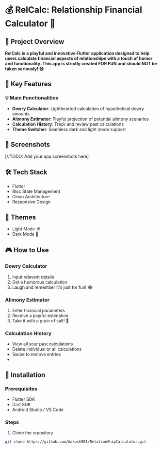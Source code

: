 # 💰 RelCalc: Relationship Financial Calculator 💸

## 🌟 Project Overview

**RelCalc is a playful and innovative Flutter application designed to help users calculate financial aspects of relationships with a touch of humor and functionality. This app is strictly created FOR FUN and should NOT be taken seriously! 😄**

## 🚀 Key Features

### 💡 Main Functionalities
- **Dowry Calculator**: Lighthearted calculation of hypothetical dowry amounts
- **Alimony Estimator**: Playful projection of potential alimony scenarios
- **Calculation History**: Track and review past calculations
- **Theme Switcher**: Seamless dark and light mode support

## 📸 Screenshots

[//TODO: Add your app screenshots here]

## 🛠 Tech Stack
- Flutter
- Bloc State Management
- Clean Architecture
- Responsive Design

## 🌈 Themes
- Light Mode ☀️
- Dark Mode 🌙

## 🎮 How to Use

### Dowry Calculator
1. Input relevant details
2. Get a humorous calculation
3. Laugh and remember it's just for fun! 😂

### Alimony Estimator
1. Enter financial parameters
2. Receive a playful estimation
3. Take it with a grain of salt! 🧂

### Calculation History
- View all your past calculations
- Delete individual or all calculations
- Swipe to remove entries
- 


## 🔧 Installation

### Prerequisites
- Flutter SDK
- Dart SDK
- Android Studio / VS Code

### Steps
1. Clone the repository
```bash
git clone https://github.com/Aakash901/RelationShipCalculator.git

